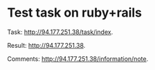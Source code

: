 # Test task on ruby+rails

Task: http://94.177.251.38/task/index.

Result: http://94.177.251.38.

Comments: http://94.177.251.38/information/note.